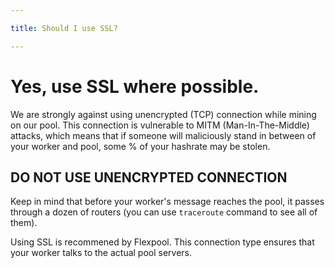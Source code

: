 ```yaml
---

title: Should I use SSL?

---
```



# Yes, use SSL where possible.

We are strongly against using unencrypted (TCP) connection while mining on our pool. This connection is vulnerable to MITM (Man-In-The-Middle) attacks, which means that if someone will maliciously stand in between of your worker and pool, some % of your hashrate may be stolen.

## DO NOT USE UNENCRYPTED CONNECTION

Keep in mind that before your worker's message reaches the pool, it passes through a dozen of routers (you can use `traceroute` command to see all of them).

Using SSL is recommened by Flexpool. This connection type ensures that your worker talks to the actual pool servers.